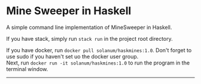 # Mine Sweeper in Haskell

A simple command line implementation of MineSweeper in Haskell. 

If you have stack, simply run ```stack run``` in the project root directory. 

If you have docker, run ```docker pull solanum/haskmines:1.0```. Don't forget to use sudo if you haven't set uo the docker user group.  
Next, run ```docker run -it solanum/haskmines:1.0``` to run the program in the terminal window.

---

